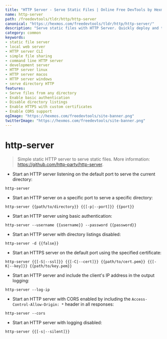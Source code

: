 ```yaml
---
title: "HTTP Server - Serve Static Files | Online Free DevTools by Hexmos"
name: http-server
path: /freedevtools/tldr/http/http-server
canonical: "https://hexmos.com/freedevtools/tldr/http/http-server/"
description: "Serve static files with HTTP Server. Quickly deploy and test web applications locally with this simple static server. Free online tool, no registration required."
category: common
keywords:
- static file server
- local web server
- HTTP server CLI
- simple file sharing
- command line HTTP server
- development server
- HTTP server linux
- HTTP server macos
- HTTP server windows
- serve directory HTTP
features:
- Serve files from any directory
- Enable basic authentication
- Disable directory listings
- Enable HTTPS with custom certificates
- Enable CORS support
ogImage: "https://hexmos.com/freedevtools/site-banner.png"
twitterImage: "https://hexmos.com/freedevtools/site-banner.png"
---
```


# http-server

> Simple static HTTP server to serve static files.
> More information: <https://github.com/http-party/http-server>.

- Start an HTTP server listening on the default port to serve the current directory:

`http-server`

- Start an HTTP server on a specific port to serve a specific directory:

`http-server {{path/to/directory}} {{[-p|--port]}} {{port}}`

- Start an HTTP server using basic authentication:

`http-server --username {{username}} --password {{password}}`

- Start an HTTP server with directory listings disabled:

`http-server -d {{false}}`

- Start an HTTPS server on the default port using the specified certificate:

`http-server {{[-S|--ssl]}} {{[-C|--cert]}} {{path/to/cert.pem}} {{[-K|--key]}} {{path/to/key.pem}}`

- Start an HTTP server and include the client's IP address in the output logging:

`http-server --log-ip`

- Start an HTTP server with CORS enabled by including the `Access-Control-Allow-Origin: *` header in all responses:

`http-server --cors`

- Start an HTTP server with logging disabled:

`http-server {{[-s|--silent]}}`
